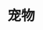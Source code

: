 # 宠物
<sc-dc></sc-dc>
<br />
<dialog>
# Do you have any pets?
## No, I don't. What about you?
# I have a dog. I [rescued/v.] him from the dog [shelter/n./2] three years ago.
He's five years old.
## what [breed/n.] is he?
# He's a Golden Retriever.
## That's nice. I would like a dog but my [landlord/n.] does not allow pets.
It's written in my apartment [lease/n./2].
# I'm sorry to hear that.
## That's OK. At least I save money by not buying dog food or paying vet bills.
# Maybe you can [dog-sit/v.] for me when I'm away this summer.
## Sure! I'd be happy to, as long as you're willing to pay.
</dialog>
